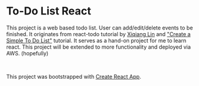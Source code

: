 # To-Do List React

This project is a web based todo list. User can add/edit/delete events to be finished.
It originates from react-todo tutorial by [Xiqiang Lin](https://github.com/xiqianglin/react-todo) and ["Create a Simple To Do List"](https://hackernoon.com/create-a-simple-todo-app-in-react-9bd29054566b) tutorial. It serves as a hand-on project for me
to learn react. This project will be extended to more functionality and deployed via AWS. (hopefully)

<br>

This project was bootstrapped with [Create React App](https://github.com/facebook/create-react-app).


